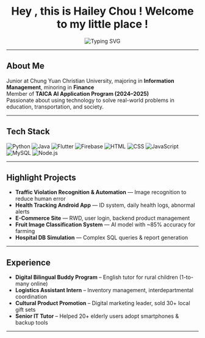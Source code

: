<h1 align="center">
  Hey , this is Hailey Chou ! Welcome to my little place !
</h1>

<p align="center">
  <img src="https://readme-typing-svg.herokuapp.com?font=Fira+Code&size=18&pause=1000&color=4FC3F7&width=500&lines= %23 Problem+Solver+ %23 Team+Player+ %23 Brave+Explorer" alt="Typing SVG" />
</p>

---

## About Me  
 Junior at Chung Yuan Christian University, majoring in **Information Management**, minoring in **Finance**  
 Member of **TAICA AI Application Program (2024–2025)**  
 Passionate about using technology to solve real-world problems in education, transportation, and society.

---

## Tech Stack
![Python](https://img.shields.io/badge/Python-3776AB?style=flat-square&logo=python&logoColor=white)
![Java](https://img.shields.io/badge/Java-007396?style=flat-square&logo=java&logoColor=white)
![Flutter](https://img.shields.io/badge/Flutter-02569B?style=flat-square&logo=flutter&logoColor=white)
![Firebase](https://img.shields.io/badge/Firebase-FFCA28?style=flat-square&logo=firebase&logoColor=white)
![HTML](https://img.shields.io/badge/HTML5-E34F26?style=flat-square&logo=html5&logoColor=white)
![CSS](https://img.shields.io/badge/CSS3-1572B6?style=flat-square&logo=css3&logoColor=white)
![JavaScript](https://img.shields.io/badge/JavaScript-F7DF1E?style=flat-square&logo=javascript&logoColor=black)
![MySQL](https://img.shields.io/badge/MySQL-4479A1?style=flat-square&logo=mysql&logoColor=white)
![Node.js](https://img.shields.io/badge/Node.js-339933?style=flat-square&logo=nodedotjs&logoColor=white)

---

## Highlight Projects
-  **Traffic Violation Recognition & Automation** — Image recognition to reduce human error  
-  **Health Tracking Android App** — ID system, daily health logs, abnormal alerts  
-  **E-Commerce Site** — RWD, user login, backend product management  
-  **Fruit Image Classification System** — AI model with ~85% accuracy for farming  
-  **Hospital DB Simulation** — Complex SQL queries & report generation  

---

## Experience
-  **Digital Bilingual Buddy Program** – English tutor for rural children (1-to-many online)  
-  **Logistics Assistant Intern** – Inventory management, interdepartmental coordination  
-  **Cultural Product Promotion** – Digital marketing leader, sold 30+ local gift sets  
-  **Senior IT Tutor** – Helped 20+ elderly users adopt smartphones & backup tools  

---



